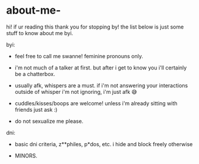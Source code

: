 # about-me-

hi! if ur reading this thank you for stopping by! the list below is just some stuff to know about me byi.

byi:

- feel free to call me swanne! feminine pronouns only.

- i'm not much of a talker at first. but after i get to know you i'll certainly be a chatterbox.

- usually afk, whispers are a must. if i'm not answering your interactions outside of whisper i'm not ignoring, i'm just afk 😅

- cuddles/kisses/boops are welcome! unless i'm already sitting with friends just ask :)

- do not sexualize me please.

dni:
  
- basic dni criteria, z**philes, p*dos, etc. i hide and block freely otherwise
  
- MINORS. 
